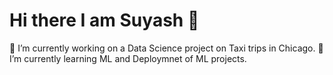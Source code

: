 # Hi there I am Suyash 👋
🔭 I’m currently working on a Data Science project on Taxi trips in Chicago. 
🌱 I’m currently learning ML and Deploymnet of ML projects.
